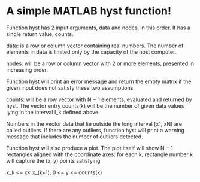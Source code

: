 # A simple MATLAB hyst function!

Function hyst has 2 input arguments, data and nodes, in this order. It has a single return value, counts.

data: is a row or column vector containing real numbers. The number of elements in data is limited only by the capacity of the host computer.

nodes: will be a row or column vector with 2 or more elements, presented in increasing order.

Function hyst will print an error message and return the empty matrix if the given input does not satisfy these two assumptions.

counts: will be a row vector with N − 1 elements, evaluated and returned by hyst. The vector entry counts(k) will be the number of given data values lying in the interval I_k defined above.

Numbers in the vector data that lie outside the long interval [x1, xN) are called outliers. If there are any outliers, function hyst will print a warning message that includes the number of outliers detected.

Function hyst will also produce a plot. The plot itself will show N − 1 rectangles aligned with the coordinate axes: for each k, rectangle number k will capture the (x, y) points satisfying

x_k <= x< x_(k+1), 0 <= y <= counts(k)


